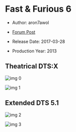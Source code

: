 # Fast & Furious 6

* Author: aron7awol

* [Forum Post](https://www.avsforum.com/threads/bass-eq-for-filtered-movies.2995212/post-58206304)

* Release Date: 2017-03-28
* Production Year: 2013

## Theatrical DTS:X

![img 0](https://i.imgur.com/NGAk41a.jpg)

![img 1](https://i.imgur.com/WbVfKn0.png)

## Extended DTS 5.1

![img 2](https://i.imgur.com/WEfc0Dq.jpg)

![img 3](https://i.imgur.com/SDTphIN.jpg)

